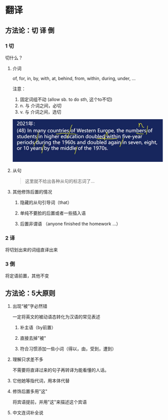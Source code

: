 # 翻译

## 方法论：切 译 倒

### 1 切

切什么？

1. 介词

    of, for, in, by, with, at, behind, from, within, during, under, ...

    注意：

    1. 固定词组不动 (allow sb. to do sth, 这个to不切)  
    2. n. 与 介词之间，必切  
    3. v. 与 介词之间，选切

    ![alt text](image-1.png)

2. 从句

    > 这里就不给出各种从句的标志词了...

3. 其他修饰后置的情况

    1. 隐藏的从句引导词（that）

    2. 单纯不要脸的后置或者一些插入语

    3. 后置非谓语 （anyone finished the homework ...）

### 2 译

将切划出来的词组直译出来

### 3 倒

将定语前置，其他不变

## 方法论：5大原则

1. 出现“被”字必然错

    一定将英文的被动语态转化为汉语的常见表述

    1. 补主语（by前置）

    2. 直接去掉"被"

    3. 符合习惯添加一些小词（得以，由，受到，遭到）

2. 理解只求差不多

    不需要将直译过来的句子再转译为能看懂的人话。

3. 它他她等指代词，用本体代替

4. 修饰后置多用"这"

    将宾语提前，并用"这"来描述这个宾语

5. 中文连词补全说